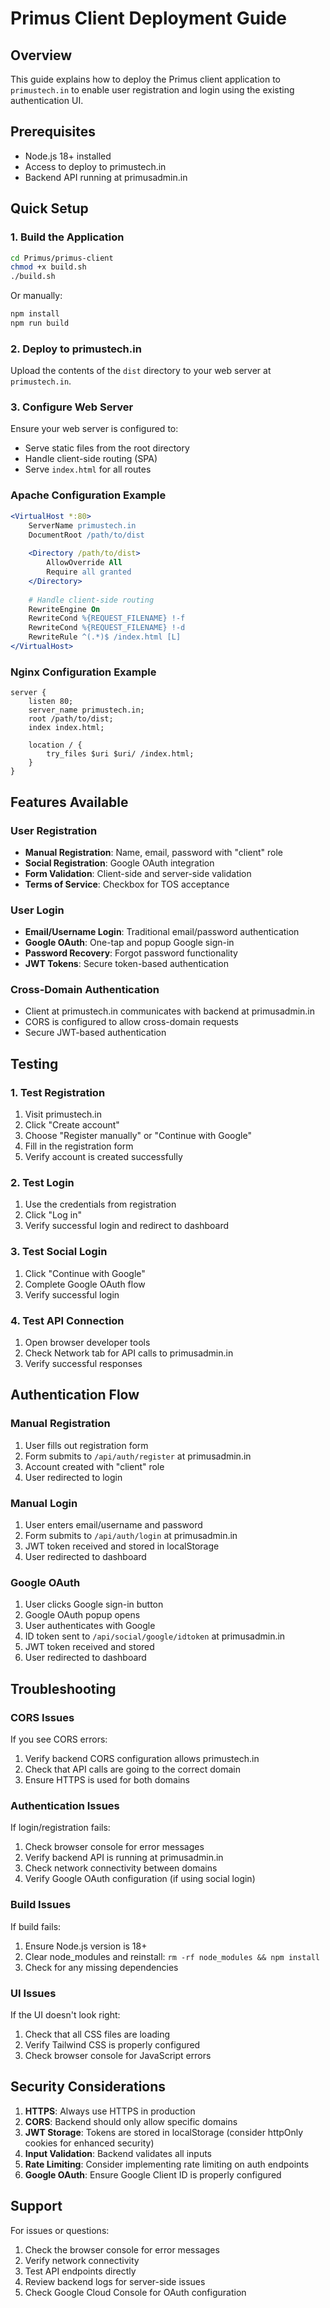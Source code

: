 # Primus Client Deployment Guide

## Overview
This guide explains how to deploy the Primus client application to `primustech.in` to enable user registration and login using the existing authentication UI.

## Prerequisites
- Node.js 18+ installed
- Access to deploy to primustech.in
- Backend API running at primusadmin.in

## Quick Setup

### 1. Build the Application
```bash
cd Primus/primus-client
chmod +x build.sh
./build.sh
```

Or manually:
```bash
npm install
npm run build
```

### 2. Deploy to primustech.in
Upload the contents of the `dist` directory to your web server at `primustech.in`.

### 3. Configure Web Server
Ensure your web server is configured to:
- Serve static files from the root directory
- Handle client-side routing (SPA)
- Serve `index.html` for all routes

### Apache Configuration Example
```apache
<VirtualHost *:80>
    ServerName primustech.in
    DocumentRoot /path/to/dist
    
    <Directory /path/to/dist>
        AllowOverride All
        Require all granted
    </Directory>
    
    # Handle client-side routing
    RewriteEngine On
    RewriteCond %{REQUEST_FILENAME} !-f
    RewriteCond %{REQUEST_FILENAME} !-d
    RewriteRule ^(.*)$ /index.html [L]
</VirtualHost>
```

### Nginx Configuration Example
```nginx
server {
    listen 80;
    server_name primustech.in;
    root /path/to/dist;
    index index.html;
    
    location / {
        try_files $uri $uri/ /index.html;
    }
}
```

## Features Available

### User Registration
- **Manual Registration**: Name, email, password with "client" role
- **Social Registration**: Google OAuth integration
- **Form Validation**: Client-side and server-side validation
- **Terms of Service**: Checkbox for TOS acceptance

### User Login
- **Email/Username Login**: Traditional email/password authentication
- **Google OAuth**: One-tap and popup Google sign-in
- **Password Recovery**: Forgot password functionality
- **JWT Tokens**: Secure token-based authentication

### Cross-Domain Authentication
- Client at primustech.in communicates with backend at primusadmin.in
- CORS is configured to allow cross-domain requests
- Secure JWT-based authentication

## Testing

### 1. Test Registration
1. Visit primustech.in
2. Click "Create account"
3. Choose "Register manually" or "Continue with Google"
4. Fill in the registration form
5. Verify account is created successfully

### 2. Test Login
1. Use the credentials from registration
2. Click "Log in"
3. Verify successful login and redirect to dashboard

### 3. Test Social Login
1. Click "Continue with Google"
2. Complete Google OAuth flow
3. Verify successful login

### 4. Test API Connection
1. Open browser developer tools
2. Check Network tab for API calls to primusadmin.in
3. Verify successful responses

## Authentication Flow

### Manual Registration
1. User fills out registration form
2. Form submits to `/api/auth/register` at primusadmin.in
3. Account created with "client" role
4. User redirected to login

### Manual Login
1. User enters email/username and password
2. Form submits to `/api/auth/login` at primusadmin.in
3. JWT token received and stored in localStorage
4. User redirected to dashboard

### Google OAuth
1. User clicks Google sign-in button
2. Google OAuth popup opens
3. User authenticates with Google
4. ID token sent to `/api/social/google/idtoken` at primusadmin.in
5. JWT token received and stored
6. User redirected to dashboard

## Troubleshooting

### CORS Issues
If you see CORS errors:
1. Verify backend CORS configuration allows primustech.in
2. Check that API calls are going to the correct domain
3. Ensure HTTPS is used for both domains

### Authentication Issues
If login/registration fails:
1. Check browser console for error messages
2. Verify backend API is running at primusadmin.in
3. Check network connectivity between domains
4. Verify Google OAuth configuration (if using social login)

### Build Issues
If build fails:
1. Ensure Node.js version is 18+
2. Clear node_modules and reinstall: `rm -rf node_modules && npm install`
3. Check for any missing dependencies

### UI Issues
If the UI doesn't look right:
1. Check that all CSS files are loading
2. Verify Tailwind CSS is properly configured
3. Check browser console for JavaScript errors

## Security Considerations

1. **HTTPS**: Always use HTTPS in production
2. **CORS**: Backend should only allow specific domains
3. **JWT Storage**: Tokens are stored in localStorage (consider httpOnly cookies for enhanced security)
4. **Input Validation**: Backend validates all inputs
5. **Rate Limiting**: Consider implementing rate limiting on auth endpoints
6. **Google OAuth**: Ensure Google Client ID is properly configured

## Support

For issues or questions:
1. Check the browser console for error messages
2. Verify network connectivity
3. Test API endpoints directly
4. Review backend logs for server-side issues
5. Check Google Cloud Console for OAuth configuration
